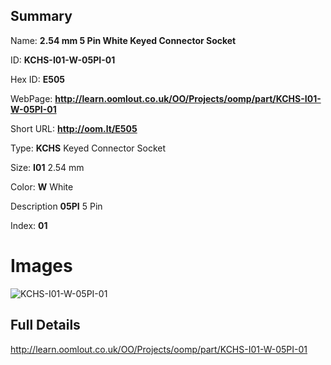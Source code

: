 

## Summary
 
Name: __2.54 mm 5 Pin White Keyed Connector Socket__

ID: __KCHS-I01-W-05PI-01__

Hex ID: __E505__

WebPage: __http://learn.oomlout.co.uk/OO/Projects/oomp/part/KCHS-I01-W-05PI-01__

Short URL: __http://oom.lt/E505__


Type: __KCHS__ Keyed Connector Socket 

Size: __I01__ 2.54 mm 

Color: __W__ White 

Description __05PI__ 5 Pin 

Index: __01__


 # Images
![KCHS-I01-W-05PI-01](http://oomlout.com/oomp-gen/parts/KCHS-I01-W-05PI-01/KCHS-I01-W-05PI-01_420.jpg)



 ## Full Details

 http://learn.oomlout.co.uk/OO/Projects/oomp/part/KCHS-I01-W-05PI-01














